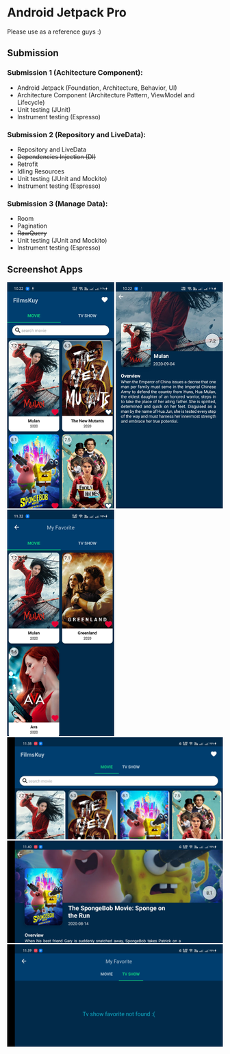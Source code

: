 # Android Jetpack Pro
Please use as a reference guys :) </br>

## Submission
### Submission 1 (Achitecture Component): 
* Android Jetpack (Foundation, Architecture, Behavior, UI)
* Architecture Component (Architecture Pattern, ViewModel and Lifecycle)
* Unit testing (JUnit)
* Instrument testing (Espresso)

### Submission 2 (Repository and LiveData):
* Repository and LiveData
* <strike>Dependencies Injection (DI)</strike>
* Retrofit
* Idling Resources
* Unit testing (JUnit and Mockito)
* Instrument testing (Espresso)

### Submission 3 (Manage Data):
* Room
* Pagination
* <strike>RawQuery</strike>
* Unit testing (JUnit and Mockito)
* Instrument testing (Espresso)

## Screenshot Apps
<div>
  <img src="asset/home.jpg" alt="NotFound" width="250">
  <img src="asset/detail.jpg" alt="NotFound" width="250">
  <img src="asset/favorite.jpg" alt="NotFound" width="250">
</div>
<div>
  <img src="asset/land_home.jpg" alt="NotFound" width="760">
  <img src="asset/land_detail.jpg" alt="NotFound" width="760">
  <img src="asset/land_favorite.jpg" alt="NotFound" width="760">
</div>
